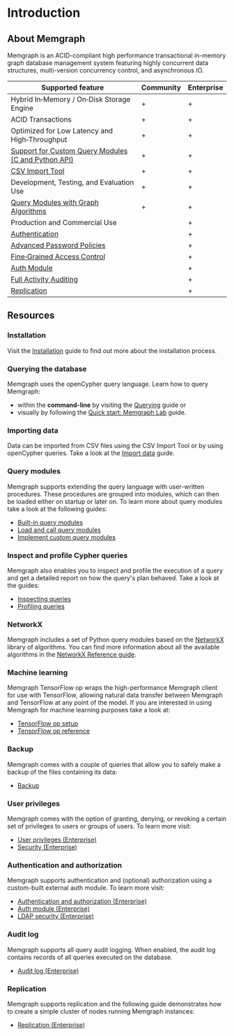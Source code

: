 # Introduction

## About Memgraph

Memgraph is an ACID-compliant high performance transactional in-memory graph
database management system featuring highly concurrent data structures,
multi-version concurrency control, and asynchronous IO.


Supported feature                                                       | Community | Enterprise
------------------------------------------------------------------------|-----------|-----------
Hybrid In&#8209;Memory / On&#8209;Disk Storage Engine                   |     +     |     +
ACID Transactions                                                       |     +     |     +
Optimized for Low Latency and High&#8209;Throughput                     |     +     |     +
[Support for Custom Query Modules (C and Python API)](#query-modules)   |     +     |     +
[CSV Import Tool](#importing-data)                                      |     +     |     +
Development, Testing, and Evaluation Use                                |     +     |     +
[Query Modules with Graph Algorithms](#query-modules)                   |     +     |     +
Production and Commercial Use                                           |           |     +
[Authentication](#authentication-and-authorization)                     |           |     +
[Advanced Password Policies](#user-privileges)                          |           |     +
[Fine&#8209;Grained Access Control](#user-privileges)                   |           |     +
[Auth Module](#authentication-and-authorization)                        |           |     +
[Full Activity Auditing](#audit-log)                                    |           |     +
[Replication](#replication)                                             |           |     +

## Resources

### Installation

Visit the [Installation](./getting_started/installation/installation.md) guide to find out more about the installation process.

### Querying the database

Memgraph uses the openCypher query language. Learn how to query Memgraph:
* within the **command-line** by visiting the [Querying](./getting_started/querying/querying.md) guide or
* visually by following the [Quick start: Memgraph Lab](../../lab/v1.2.0/quick-start.md) guide.

### Importing data

Data can be imported from CSV files using the CSV Import Tool or by using openCypher queries. 
Take a look at the [Import data](./database_functionalities/import-data.md) guide.

### Query modules

Memgraph supports extending the query language with user-written procedures. These procedures are grouped into modules, which can then be loaded either on startup or later on. 
To learn more about query modules take a look at the following guides:
* [Built-in query modules](./database_functionalities/query_modules/built-in-query-modules.md)
* [Load and call query modules](./database_functionalities/query_modules/load-call-query-modules.md)
* [Implement custom query modules](./database_functionalities/query_modules/implement-query-modules.md)

### Inspect and profile Cypher queries 

Memgraph also enables you to inspect and profile the execution of a query and get a detailed report 
on how the query's plan behaved. Take a look at the guides:
* [Inspecting queries](./database_functionalities/inspecting-queries.md)
* [Profiling queries](./database_functionalities/profiling-queries.md)

### NetworkX

Memgraph includes a set of Python query modules based on the [NetworkX](https://networkx.github.io/) library of algorithms.
You can find more information about all the available algorithms in the [NetworkX Reference guide](./reference_guide/networkx/networkx.md).

### Machine learning

Memgraph TensorFlow op wraps the high-performance Memgraph client for use with TensorFlow, 
allowing natural data transfer between Memgraph and TensorFlow at any point of the model.
If you are interested in using Memgraph for machine learning purposes  take a look at:
* [TensorFlow op setup](./database_functionalities/tensorflow-setup.md) 
* [TensorFlow op reference](./reference_guide/tensorflow.md)

### Backup

Memgraph comes with a couple of queries that allow you to safely make a backup of the files containing its data:
* [Backup](./reference_guide/backup.md)

### User privileges

Memgraph comes with the option of granting, denying, or revoking a certain set of privileges to users or groups of users.
To learn more visit:
* [User privileges (Enterprise)](./database_functionalities/manage-user-privileges.md)
* [Security (Enterprise)](reference_guide/security.md)

### Authentication and authorization

Memgraph supports authentication and (optional) authorization using a custom-built external auth module.
To learn more visit:
* [Authentication and authorization (Enterprise)](./database_functionalities/manage-users-using-ldap.md)
* [Auth module (Enterprise)](reference_guide/auth-module.md)
* [LDAP security (Enterprise)](reference_guide/ldap-security.md)

### Audit log

Memgraph supports all query audit logging. When enabled, the audit log contains records of all queries executed on the database.
* [Audit log (Enterprise)](reference_guide/audit-log.md)

### Replication

Memgraph supports replication and the following guide demonstrates how to create a simple cluster of nodes running
Memgraph instances: 
* [Replication (Enterprise)](./database_functionalities/replication.md)
